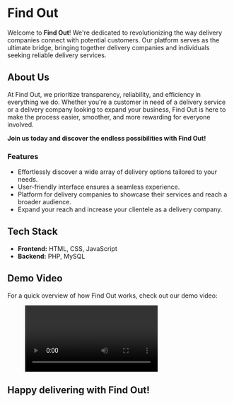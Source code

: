 # Find Out

Welcome to **Find Out**! We're dedicated to revolutionizing the way delivery companies connect with potential customers. Our platform serves as the ultimate bridge, bringing together delivery companies and individuals seeking reliable delivery services.

## About Us

At Find Out, we prioritize transparency, reliability, and efficiency in everything we do. Whether you're a customer in need of a delivery service or a delivery company looking to expand your business, Find Out is here to make the process easier, smoother, and more rewarding for everyone involved.

**Join us today and discover the endless possibilities with Find Out!**

### Features

- Effortlessly discover a wide array of delivery options tailored to your needs.
- User-friendly interface ensures a seamless experience.
- Platform for delivery companies to showcase their services and reach a broader audience.
- Expand your reach and increase your clientele as a delivery company.

## Tech Stack

- **Frontend:** HTML, CSS, JavaScript
- **Backend:** PHP, MySQL
## Demo Video
For a quick overview of how Find Out works, check out our demo video:
<figure class="video_container">
    <video  frameborder="0" allowfullscreen="true"> 
        <source src="https://drive.google.com/file/d/1irdjPRKK0fI3WdQpO-wdaPJ6u3PbL8AQ/view?usp=sharing" type="video/mp4">
        <figcaption>Demo Video <br>Findout</figcaption>
    </video>
</figure>

## Happy delivering with Find Out!
